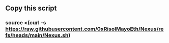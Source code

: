 ## Copy this script

### source <(curl -s https://raw.githubusercontent.com/0xRisolMayoEth/Nexus/refs/heads/main/Nexus.sh)
